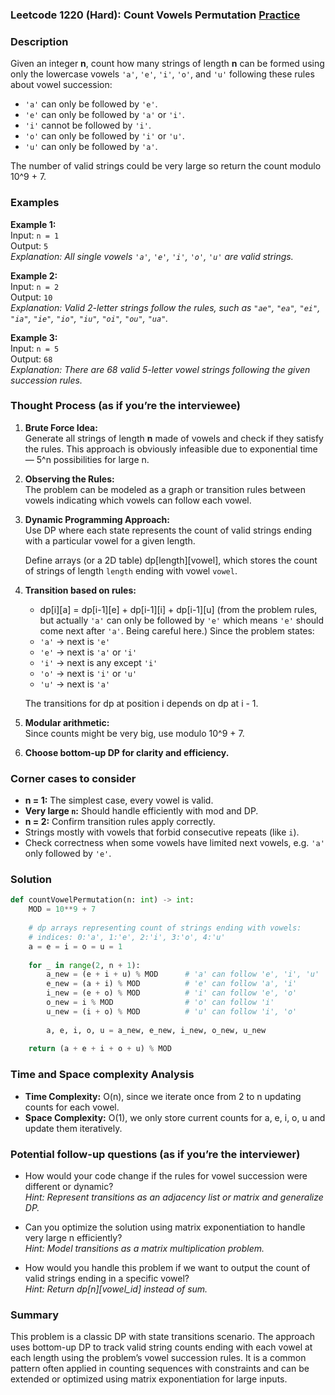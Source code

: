 ### Leetcode 1220 (Hard): Count Vowels Permutation [Practice](https://leetcode.com/problems/count-vowels-permutation)

### Description  
Given an integer **n**, count how many strings of length **n** can be formed using only the lowercase vowels `'a'`, `'e'`, `'i'`, `'o'`, and `'u'` following these rules about vowel succession:

- `'a'` can only be followed by `'e'`.
- `'e'` can only be followed by `'a'` or `'i'`.
- `'i'` cannot be followed by `'i'`.
- `'o'` can only be followed by `'i'` or `'u'`.
- `'u'` can only be followed by `'a'`.

The number of valid strings could be very large so return the count modulo 10^9 + 7.


### Examples  

**Example 1:**  
Input: `n = 1`  
Output: `5`  
*Explanation: All single vowels `'a'`, `'e'`, `'i'`, `'o'`, `'u'` are valid strings.*

**Example 2:**  
Input: `n = 2`  
Output: `10`  
*Explanation: Valid 2-letter strings follow the rules, such as `"ae"`, `"ea"`, `"ei"`, `"ia"`, `"ie"`, `"io"`, `"iu"`, `"oi"`, `"ou"`, `"ua"`.*

**Example 3:**  
Input: `n = 5`  
Output: `68`  
*Explanation: There are 68 valid 5-letter vowel strings following the given succession rules.*


### Thought Process (as if you’re the interviewee)  

1. **Brute Force Idea:**  
   Generate all strings of length **n** made of vowels and check if they satisfy the rules. This approach is obviously infeasible due to exponential time — 5^n possibilities for large n.

2. **Observing the Rules:**  
   The problem can be modeled as a graph or transition rules between vowels indicating which vowels can follow each vowel.

3. **Dynamic Programming Approach:**  
   Use DP where each state represents the count of valid strings ending with a particular vowel for a given length.

   Define arrays (or a 2D table) dp[length][vowel], which stores the count of strings of length `length` ending with vowel `vowel`.

4. **Transition based on rules:**
   - dp[i][a] = dp[i-1][e] + dp[i-1][i] + dp[i-1][u] (from the problem rules, but actually `'a'` can only be followed by `'e'` which means `'e'` should come next after `'a'`. Being careful here.)
   Since the problem states:
   - `'a'` → next is `'e'`
   - `'e'` → next is `'a'` or `'i'`
   - `'i'` → next is any except `'i'`
   - `'o'` → next is `'i'` or `'u'`
   - `'u'` → next is `'a'`
   
   The transitions for dp at position i depends on dp at i - 1.

5. **Modular arithmetic:**  
   Since counts might be very big, use modulo 10^9 + 7.

6. **Choose bottom-up DP for clarity and efficiency.**


### Corner cases to consider  
- **n = 1:** The simplest case, every vowel is valid.
- **Very large `n`:** Should handle efficiently with mod and DP.
- **n = 2:** Confirm transition rules apply correctly.
- Strings mostly with vowels that forbid consecutive repeats (like `i`).
- Check correctness when some vowels have limited next vowels, e.g. `'a'` only followed by `'e'`.


### Solution

```python
def countVowelPermutation(n: int) -> int:
    MOD = 10**9 + 7
    
    # dp arrays representing count of strings ending with vowels:
    # indices: 0:'a', 1:'e', 2:'i', 3:'o', 4:'u'
    a = e = i = o = u = 1
    
    for _ in range(2, n + 1):
        a_new = (e + i + u) % MOD      # 'a' can follow 'e', 'i', 'u'
        e_new = (a + i) % MOD          # 'e' can follow 'a', 'i'
        i_new = (e + o) % MOD          # 'i' can follow 'e', 'o'
        o_new = i % MOD                # 'o' can follow 'i'
        u_new = (i + o) % MOD          # 'u' can follow 'i', 'o'
        
        a, e, i, o, u = a_new, e_new, i_new, o_new, u_new
    
    return (a + e + i + o + u) % MOD
```


### Time and Space complexity Analysis  

- **Time Complexity:** O(n), since we iterate once from 2 to n updating counts for each vowel.
- **Space Complexity:** O(1), we only store current counts for a, e, i, o, u and update them iteratively.


### Potential follow-up questions (as if you’re the interviewer)  

- How would your code change if the rules for vowel succession were different or dynamic?  
  *Hint: Represent transitions as an adjacency list or matrix and generalize DP.*

- Can you optimize the solution using matrix exponentiation to handle very large n efficiently?  
  *Hint: Model transitions as a matrix multiplication problem.*

- How would you handle this problem if we want to output the count of valid strings ending in a specific vowel?  
  *Hint: Return dp[n][vowel_id] instead of sum.*


### Summary  
This problem is a classic DP with state transitions scenario. The approach uses bottom-up DP to track valid string counts ending with each vowel at each length using the problem’s vowel succession rules. It is a common pattern often applied in counting sequences with constraints and can be extended or optimized using matrix exponentiation for large inputs.